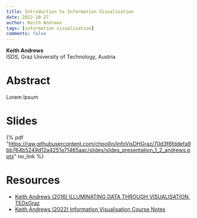 ```yaml
---
title: Introduction to Information Visualisation
date: 2022-10-27
author: Keith Andrews
tags: [information visualization]
comments: false
---
```


**Keith Andrews**\
ISDS, Graz University of Technology, Austria

# Abstract 

Lorem Ipsum

# Slides

{% pdf "https://raw.githubusercontent.com/chpollin/InfoVisDHGraz/70d3f6fddefa9bb764b5249d12a4251a71465aac/slides/slides_presentation_1_2_andrews.pptx" no_link %}

# Resources

* [Keith Andrews (2016) ILLUMINATING DATA THROUGH VISUALISATION, TEDxGraz](https://www.youtube.com/watch?v=fnyKj8r0CN4)
* [Keith Andrews (2022) Information Visualisation Course Notes](https://courses.isds.tugraz.at/ivis/ivis.pdf)



